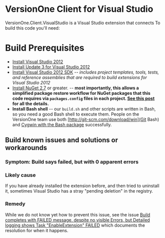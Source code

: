 # VersionOne Client for Visual Studio

VersionOne.Client.VisualStudio is a Visual Studio extension that connects To build this code you'll need:

# Build Prerequisites

* [Install Visual Studio 2012](http://msdn.microsoft.com/en-US/library/vstudio/e2h7fzkw.aspx)
* [Install Update 3 for Visual Studio 2012](http://support.microsoft.com/kb/2835600)
* [Install Visual Studio 2012 SDK](http://www.microsoft.com/en-us/download/details.aspx?id=30668) -- *includes project templates, tools, tests, and reference assemblies that are required to build extensions for Visual Studio 2012*
* [Install NuGet 2.7](http://docs.nuget.org/docs/release-notes/nuget-2.7) or greater. -- **most importantly, this allows a simplified package restore workflow for NuGet packages that this code requires via `packages.config` files in each project. [See this post](http://docs.nuget.org/docs/release-notes/nuget-2.7) for all the details.**
* **Install Bash shell** -- our `build.sh` and other scripts are written in Bash, so you need a good Bash shell to execute them. People on the VersionOne team use both [http://git-scm.com/download/win](Git Bash) and 
[Cygwin with the Bash package](http://www.cygwin.com/) successfully.

## Build known issues and solutions or workarounds

### Symptom: Build says failed, but with 0 apparent errors

### Likely cause

If you have already installed the extension before, and then tried to uninstall it, sometimes Visual Studio has a stray "pending deletion" in the registry.

### Remedy

While we do not know yet how to prevent this issue, see the issue [Build completes with FAILED message, despite no visible Errors, but Detailed logging shows Task "EnableExtension" FAILED](https://github.com/versionone/VersionOne.Client.VisualStudio/issues/10) which documents the resolution for when it happens.